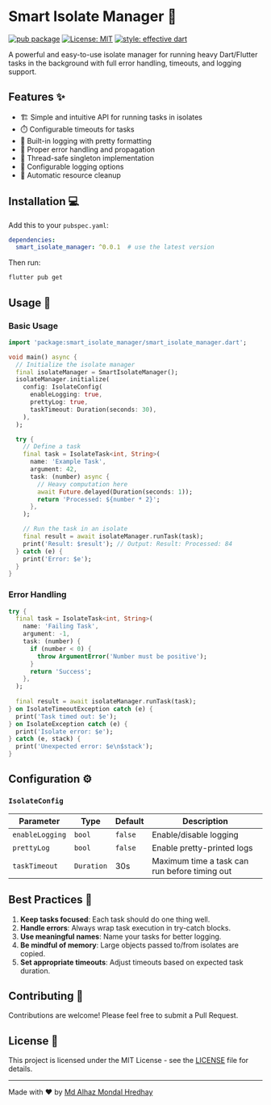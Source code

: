 # Smart Isolate Manager 🚀

[![pub package](https://img.shields.io/pub/v/smart_isolate_manager.svg)](https://pub.dev/packages/smart_isolate_manager)
[![License: MIT](https://img.shields.io/badge/license-MIT-purple.svg)](https://opensource.org/licenses/MIT)
[![style: effective dart](https://img.shields.io/badge/style-effective_dart-40c4ff.svg)](https://pub.dev/packages/effective_dart)

A powerful and easy-to-use isolate manager for running heavy Dart/Flutter tasks in the background with full error handling, timeouts, and logging support.

## Features ✨

- 🏗️ Simple and intuitive API for running tasks in isolates
- ⏱️ Configurable timeouts for tasks
- 📝 Built-in logging with pretty formatting
- 🚦 Proper error handling and propagation
- 🧵 Thread-safe singleton implementation
- 🎨 Configurable logging options
- 🔄 Automatic resource cleanup

## Installation 💻

Add this to your `pubspec.yaml`:

```yaml
dependencies:
  smart_isolate_manager: ^0.0.1  # use the latest version
```

Then run:

```bash
flutter pub get
```

## Usage 🚀

### Basic Usage

```dart
import 'package:smart_isolate_manager/smart_isolate_manager.dart';

void main() async {
  // Initialize the isolate manager
  final isolateManager = SmartIsolateManager();
  isolateManager.initialize(
    config: IsolateConfig(
      enableLogging: true,
      prettyLog: true,
      taskTimeout: Duration(seconds: 30),
    ),
  );

  try {
    // Define a task
    final task = IsolateTask<int, String>(
      name: 'Example Task',
      argument: 42,
      task: (number) async {
        // Heavy computation here
        await Future.delayed(Duration(seconds: 1));
        return 'Processed: ${number * 2}';
      },
    );

    // Run the task in an isolate
    final result = await isolateManager.runTask(task);
    print('Result: $result'); // Output: Result: Processed: 84
  } catch (e) {
    print('Error: $e');
  }
}
```

### Error Handling

```dart
try {
  final task = IsolateTask<int, String>(
    name: 'Failing Task',
    argument: -1,
    task: (number) {
      if (number < 0) {
        throw ArgumentError('Number must be positive');
      }
      return 'Success';
    },
  );
  
  final result = await isolateManager.runTask(task);
} on IsolateTimeoutException catch (e) {
  print('Task timed out: $e');
} on IsolateException catch (e) {
  print('Isolate error: $e');
} catch (e, stack) {
  print('Unexpected error: $e\n$stack');
}
```

## Configuration ⚙️

### `IsolateConfig`

| Parameter      | Type      | Default | Description |
|----------------|-----------|---------|-------------|
| `enableLogging`| `bool`    | `false` | Enable/disable logging |
| `prettyLog`    | `bool`    | `false` | Enable pretty-printed logs |
| `taskTimeout`  | `Duration`| 30s     | Maximum time a task can run before timing out |

## Best Practices 📝

1. **Keep tasks focused**: Each task should do one thing well.
2. **Handle errors**: Always wrap task execution in try-catch blocks.
3. **Use meaningful names**: Name your tasks for better logging.
4. **Be mindful of memory**: Large objects passed to/from isolates are copied.
5. **Set appropriate timeouts**: Adjust timeouts based on expected task duration.

## Contributing 🤝

Contributions are welcome! Please feel free to submit a Pull Request.

## License 📄

This project is licensed under the MIT License - see the [LICENSE](LICENSE) file for details.

---

Made with ❤️ by [Md Alhaz Mondal Hredhay](https://www.linkedin.com/in/hredhayxz/)

